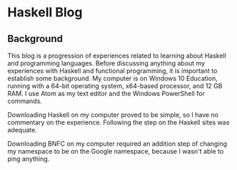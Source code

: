 # Haskell Blog

## Background
This blog is a progression of experiences related to learning about Haskell and programming languages. Before discussing anything about my experiences with Haskell and functional programming, it is important to establish some background. My computer is on Windows 10 Education, running with a 64-bit operating system, x64-based processor, and 12 GB RAM. I use Atom as my text editor and the Windows PowerShell for commands.

Downloading Haskell on my computer proved to be simple, so I have no commentary on the experience. Following the step on the Haskell sites was adequate. 

Downloading BNFC on my computer required an addition step of changing my namespace to be on the Google namespace, because I wasn't able to ping anything. 
